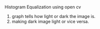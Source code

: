 Histogram Equalization using open cv
1. graph tells how light or dark the image is. 
2. making dark image light or vice versa.
